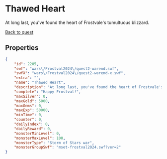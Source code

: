 # Thawed Heart

At long last, you've found the heart of Frostvale's tumultuous blizzard.

[Back to quest](../quests.md)

## Properties

```json
{
    "id": 2205,
    "swf": "wars\/Frostval2024\/quest2-warend.swf",
    "swfX": "wars\/Frostval2024\/quest2-warend-x.swf",
    "extra": "",
    "name": "Thawed Heart",
    "description": "At long last, you've found the heart of Frostvale's tumultuous blizzard.",
    "complete": "Happy Frostval!",
    "maxSilver": 0,
    "maxGold": 5000,
    "maxGems": 0,
    "maxExp": 50000,
    "minTime": 0,
    "counter": 0,
    "dailyIndex": 0,
    "dailyReward": 0,
    "monsterMinLevel": 0,
    "monsterMaxLevel": 100,
    "monsterType": "Storm of Stars war",
    "monsterGroupSwf": "mset-frostval2024.swf?ver=2"
}
```

